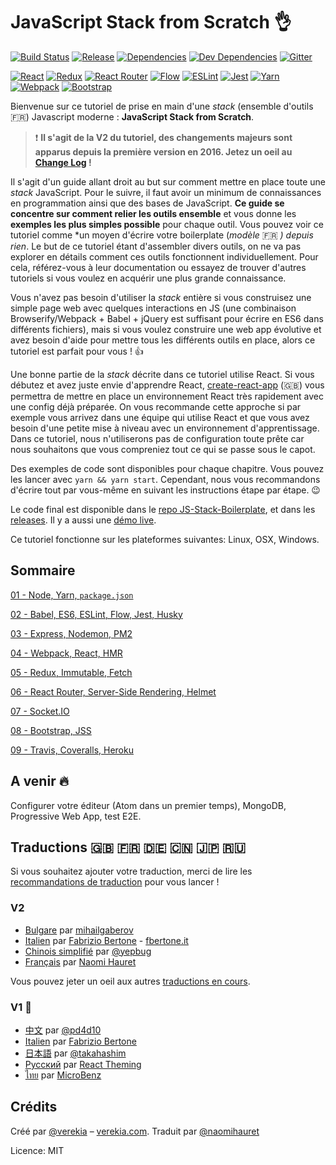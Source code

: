 # JavaScript Stack from Scratch :ok_hand:

[![Build Status](https://travis-ci.org/verekia/js-stack-from-scratch.svg?branch=master)](https://travis-ci.org/verekia/js-stack-from-scratch)
[![Release](https://img.shields.io/github/release/verekia/js-stack-from-scratch.svg?style=flat-square)](https://github.com/verekia/js-stack-from-scratch/releases)
[![Dependencies](https://img.shields.io/david/verekia/js-stack-boilerplate.svg?style=flat-square)](https://david-dm.org/verekia/js-stack-boilerplate)
[![Dev Dependencies](https://img.shields.io/david/dev/verekia/js-stack-boilerplate.svg?style=flat-square)](https://david-dm.org/verekia/js-stack-boilerplate?type=dev)
[![Gitter](https://img.shields.io/gitter/room/js-stack-from-scratch/Lobpar.svg?style=flat-square)](https://gitter.im/js-stack-from-scratch/)

[![React](/img/react-padded-90.png)](https://facebook.github.io/react/)
[![Redux](/img/redux-padded-90.png)](http://redux.js.org/)
[![React Router](/img/react-router-padded-90.png)](https://github.com/ReactTraining/react-router)
[![Flow](/img/flow-padded-90.png)](https://flowtype.org/)
[![ESLint](/img/eslint-padded-90.png)](http://eslint.org/)
[![Jest](/img/jest-padded-90.png)](https://facebook.github.io/jest/)
[![Yarn](/img/yarn-padded-90.png)](https://yarnpkg.com/)
[![Webpack](/img/webpack-padded-90.png)](https://webpack.github.io/)
[![Bootstrap](/img/bootstrap-padded-90.png)](http://getbootstrap.com/)

Bienvenue sur ce tutoriel de prise en main d'une *stack* (ensemble d'outils :fr:) Javascript moderne : **JavaScript Stack from Scratch**.

> :exclamation: **Il s'agit de la V2 du tutoriel, des changements majeurs sont apparus depuis la première version en 2016. Jetez un oeil au [Change Log](/CHANGELOG.md) !**

Il s'agit d'un guide allant droit au but sur comment mettre en place toute une *stack* JavaScript. Pour le suivre, il faut avoir un minimum de connaissances en programmation ainsi que des bases de JavaScript. **Ce guide se concentre sur comment relier les outils ensemble** et vous donne les **exemples les plus simples possible** pour chaque outil. Vous pouvez voir ce tutoriel comme *un moyen d'écrire votre boilerplate (*modèle* :fr: *) depuis rien*. Le but de ce tutoriel étant d'assembler divers outils, on ne va pas explorer en détails comment ces outils fonctionnent individuellement. Pour cela, référez-vous à leur documentation ou essayez de trouver d'autres tutoriels si vous voulez en acquérir une plus grande connaissance.

Vous n'avez pas besoin d'utiliser la *stack* entière si vous construisez une simple page web avec quelques interactions en JS (une combinaison Browserify/Webpack + Babel + jQuery est suffisant pour écrire en ES6 dans différents fichiers), mais si vous voulez construire une web app évolutive et avez besoin d'aide pour mettre tous les différents outils en place, alors ce tutoriel est parfait pour vous ! :+1:

Une bonne partie de la *stack* décrite dans ce tutoriel utilise React. Si vous débutez et avez juste envie d'apprendre React, [create-react-app](https://github.com/facebookincubator/create-react-app) (:uk:) vous permettra de mettre en place un environnement React très rapidement avec une config déjà préparée. On vous recommande cette approche si par exemple vous arrivez dans une équipe qui utilise React et que vous avez besoin d'une petite mise à niveau avec un environnement d'apprentissage. Dans ce tutoriel, nous n'utiliserons pas de configuration toute prête car nous souhaitons que vous compreniez tout ce qui se passe sous le capot.

Des exemples de code sont disponibles pour chaque chapitre. Vous pouvez les lancer avec `yarn && yarn start`. Cependant, nous vous recommandons d'écrire tout par vous-même en suivant les instructions étape par étape. :wink:


Le code final est disponible dans le [repo JS-Stack-Boilerplate](https://github.com/verekia/js-stack-boilerplate), et dans les [releases](https://github.com/verekia/js-stack-from-scratch/releases). Il y a aussi une [démo live](https://js-stack.herokuapp.com/).

Ce tutoriel fonctionne sur les plateformes suivantes: Linux, OSX, Windows.

## Sommaire

[01 - Node, Yarn, `package.json`](/tutorial/01-node-yarn-package-json.md#readme)

[02 - Babel, ES6, ESLint, Flow, Jest, Husky](/tutorial/02-babel-es6-eslint-flow-jest-husky.md#readme)

[03 - Express, Nodemon, PM2](/tutorial/03-express-nodemon-pm2.md#readme)

[04 - Webpack, React, HMR](/tutorial/04-webpack-react-hmr.md#readme)

[05 - Redux, Immutable, Fetch](/tutorial/05-redux-immutable-fetch.md#readme)

[06 - React Router, Server-Side Rendering, Helmet](/tutorial/06-react-router-ssr-helmet.md#readme)

[07 - Socket.IO](/tutorial/07-socket-io.md#readme)

[08 - Bootstrap, JSS](/tutorial/08-bootstrap-jss.md#readme)

[09 - Travis, Coveralls, Heroku](/tutorial/09-travis-coveralls-heroku.md#readme)

## A venir :fire:

Configurer votre éditeur (Atom dans un premier temps), MongoDB, Progressive Web App, test E2E.

## Traductions :uk: :fr: :de: :cn: :jp: :ru:

Si vous souhaitez ajouter votre traduction, merci de lire les [recommandations de traduction](/how-to-translate.md) pour vous lancer !

### V2

- [Bulgare](https://github.com/mihailgaberov/js-stack-from-scratch) par [mihailgaberov](http://github.com/mihailgaberov)
- [Italien](https://github.com/fbertone/guida-javascript-moderno) par [Fabrizio Bertone](https://github.com/fbertone) - [fbertone.it](http://fbertone.it)
- [Chinois simplifié](https://github.com/yepbug/js-stack-from-scratch/) par [@yepbug](https://github.com/yepbug)
- [Français](https://github.com/naomihauret/js-stack-from-scratch/) par [Naomi Hauret](https://twitter.com/naomihauret)

Vous pouvez jeter un oeil aux autres [traductions en cours](https://github.com/verekia/js-stack-from-scratch/issues/147).

### V1 :baby:

- [中文](https://github.com/pd4d10/js-stack-from-scratch) par [@pd4d10](http://github.com/pd4d10)
- [Italien](https://github.com/fbertone/js-stack-from-scratch) par [Fabrizio Bertone](https://github.com/fbertone)
- [日本語](https://github.com/takahashim/js-stack-from-scratch) par [@takahashim](https://github.com/takahashim)
- [Русский](https://github.com/UsulPro/js-stack-from-scratch) par [React Theming](https://github.com/sm-react/react-theming)
- [ไทย](https://github.com/MicroBenz/js-stack-from-scratch) par [MicroBenz](https://github.com/MicroBenz)

## Crédits

Créé par [@verekia](https://twitter.com/verekia) – [verekia.com](http://verekia.com/).
Traduit par [@naomihauret](https://twitter.com/naomihauret)

Licence: MIT
